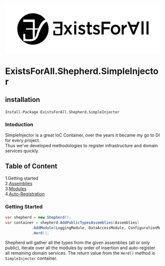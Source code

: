 <img src="https://raw.githubusercontent.com/existall/Shepherd/master/art/logo.png" alt="ExistsForAll">

# ExistsForAll.Shepherd.SimpleInjector

## installation
`Install-Package ExistsForAll.Shepherd.SimpleInjector`

### Intoduction
SimpleInjector is a great IoC Container, over the years it became my go to DI for every project.  
Thus we've developed methodologies to register infrastructure and domain services quickly.

## Table of Content
1.Getting started  
2.[Assemblies]()  
3.[Modules]()  
4.[Auto-Registration]()
### Getting Started

```C#
var shepherd = new Shepherd();
var container = shepherd.AddPublicTypesAssemblies(Assemblies)
			.AddModule(LoggingModule, DataAccessModule, ConfigurationModule)
			.Herd();
```

Shepherd will gather all the types from the given assemblies (all or only public), iterate over all the modules by order of insertion and auto-register all remaining domain services. The return value from the `Herd()` method is `SimpleInjector` container.

